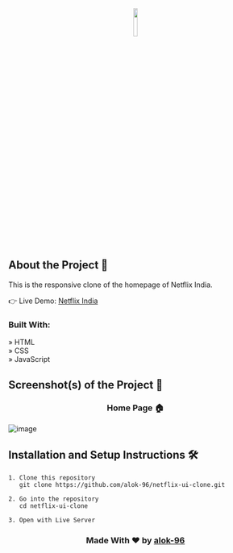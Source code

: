 <div align='center'><img style="width:12%" src='https://github.com/alok-96/netflix-clone/assets/90456532/51358b35-bc9c-4c8e-b2fa-1cfed851c79e'/></div>


## About the Project 📂
This is the responsive clone of the homepage of Netflix India. 

👉 Live Demo:  <a href='https://netflix-clone-alok96.netlify.app/'>Netflix India</a>

### Built With:

» HTML <br />
» CSS <br />
» JavaScript <br />

## Screenshot(s) of the Project 📸
<h3 align='center'>Home Page 🏠</h3>

![image](https://github.com/alok-96/netflix-clone/assets/90456532/23555f0f-98e7-44a7-b625-fcbf7eab8fbc)

## Installation and Setup Instructions 🛠️

```
1. Clone this repository
   git clone https://github.com/alok-96/netflix-ui-clone.git
 
2. Go into the repository
   cd netflix-ui-clone

3. Open with Live Server
```

<h3 align='center'>Made With ❤️ by <a href='https://github.com/alok-96' >alok-96</a></h3>
